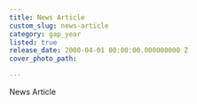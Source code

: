 ```yaml
---
title: News Article
custom_slug: news-article
category: gap_year
listed: true
release_date: 2000-04-01 00:00:00.000000000 Z
cover_photo_path: 

---
```

News Article